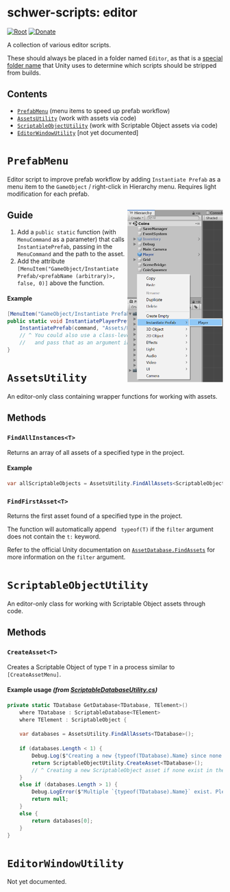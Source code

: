 # schwer-scripts: editor
[![Root](https://img.shields.io/badge/Root-schwer--scripts-0366D6.svg)](/../../) [![Donate](https://img.shields.io/badge/Donate-PayPal-brightgreen.svg)](https://www.paypal.com/donate?hosted_button_id=NYFKAS24D4MJS)

A collection of various editor scripts.

These should always be placed in a folder named `Editor`, as that is a [special folder name](https://docs.unity3d.com/Manual/SpecialFolders.html) that Unity uses to determine which scripts should be stripped from builds.

## Contents
* [`PrefabMenu`](#PrefabMenu) (menu items to speed up prefab workflow)
* [`AssetsUtility`](#AssetsUtility) (work with assets via code)
* [`ScriptableObjectUtility`](#ScriptableObjectUtility) (work with Scriptable Object assets via code)
* [`EditorWindowUtility`](#EditorWindowUtility) [not yet documented]

# `PrefabMenu`
Editor script to improve prefab workflow by adding `Instantiate Prefab` as a menu item to the `GameObject` / right-click in Hierarchy menu. Requires light modification for each prefab.
## Guide <img align="right" width="223" height="402" alt="screenshot of prefab menu in editor" src="https://github.com/itsschwer/schwer-scripts/blob/master/screen-captures/prefab_menu.png?raw=true"></img>
1. Add a `public static` function (with `MenuCommand` as a parameter) that calls `InstantiatePrefab`, passing in the `MenuCommand` and the path to the asset.
2. Add the attribute `[MenuItem("GameObject/Instantiate Prefab/<prefabName (arbitrary)>, false, 0)]` above the function.
#### Example
```cs
[MenuItem("GameObject/Instantiate Prefab/Player", false, 0)]
public static void InstantiatePlayerPrefab(MenuCommand command) {
    InstantiatePrefab(command, "Assets/Prefabs/Player.prefab");
    // ^ You could also use a class-level string to store the path
    //   and pass that as an argument instead.
}
```

# `AssetsUtility`
An editor-only class containing wrapper functions for working with assets.
## Methods
### `FindAllInstances<T>`
Returns an array of all assets of a specified type in the project.
#### Example
```cs
var allScriptableObjects = AssetsUtility.FindAllAssets<ScriptableObject>();
```
### `FindFirstAsset<T>`
Returns the first asset found of a specified type in the project.

The function will automatically append ` typeof(T)` if the `filter` argument does not contain the `t:` keyword.

Refer to the official Unity documentation on [`AssetDatabase.FindAssets`](https://docs.unity3d.com/ScriptReference/AssetDatabase.FindAssets.html) for more information on the `filter` argument.

# `ScriptableObjectUtility`
An editor-only class for working with Scriptable Object assets through code.
## Methods
### `CreateAsset<T>`
Creates a Scriptable Object of type `T` in a process similar to `[CreateAssetMenu]`. 
#### Example usage *(from [ScriptableDatabaseUtility.cs](/schwer-scripts/ScriptableDatabase/Editor/ScriptableDatabaseUtility.cs))*
```cs
private static TDatabase GetDatabase<TDatabase, TElement>() 
    where TDatabase : ScriptableDatabase<TElement>
    where TElement : ScriptableObject {

    var databases = AssetsUtility.FindAllAssets<TDatabase>();

    if (databases.Length < 1) {
        Debug.Log($"Creating a new {typeof(TDatabase).Name} since none exist.");
        return ScriptableObjectUtility.CreateAsset<TDatabase>();
        // ^ Creating a new ScriptableObject asset if none exist in the project!
    }
    else if (databases.Length > 1) {
        Debug.LogError($"Multiple `{typeof(TDatabase).Name}` exist. Please delete the extra(s) and try again.");
        return null;
    }
    else {
        return databases[0];
    }
}
```

# `EditorWindowUtility`
Not yet documented.
